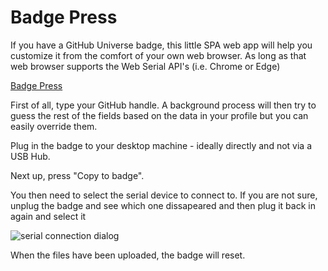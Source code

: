 # Badge Press

If you have a GitHub Universe badge, this little SPA web app will help you customize it from the comfort of your own web browser.  As long as that web browser supports the Web Serial API's (i.e. Chrome or Edge)

[Badge Press](https://badger.github.io/qrcreator/)

First of all, type your GitHub handle.  A background process will then try to guess the rest of the fields based on the data in your profile but you can easily override them.

Plug in the badge to your desktop machine - ideally directly and not via a USB Hub.

Next up, press "Copy to badge".

You then need to select the serial device to connect to. If you are not sure, unplug the badge and see which one dissapeared and then plug it back in again and select it

![serial connection dialog](https://github.com/user-attachments/assets/e179a1a2-b81e-4700-b767-a5a08aeb15a2)

When the files have been uploaded, the badge will reset.
